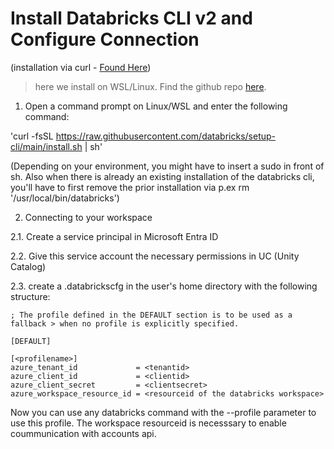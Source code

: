 # Install Databricks CLI v2 and Configure Connection
(installation via curl - [Found Here](https://learn.microsoft.com/en-us/azure/databricks/dev-tools/cli/install))

> here we install on WSL/Linux. Find the github repo [here](https://github.com/databricks/cli/?tab=readme-ov-file).

1. Open a command prompt on Linux/WSL and enter the following command:

'curl -fsSL https://raw.githubusercontent.com/databricks/setup-cli/main/install.sh | sh'

(Depending on your environment, you might have to insert a sudo in front of sh. Also when there is already an existing installation of the databricks cli, you'll have to first remove the prior installation via p.ex rm '/usr/local/bin/databricks')


2. Connecting to your workspace

2.1. Create a service principal in Microsoft Entra ID

2.2. Give this service account the necessary permissions in UC (Unity Catalog)

2.3. create a .databrickscfg in the user's home directory with the following structure:

```
; The profile defined in the DEFAULT section is to be used as a fallback > when no profile is explicitly specified.

[DEFAULT]

[<profilename>]
azure_tenant_id             = <tenantid>
azure_client_id             = <clientid>
azure_client_secret         = <clientsecret>
azure_workspace_resource_id = <resourceid of the databricks workspace>
```

Now you can use any databricks command with the --profile <profilename> parameter to use this profile. The workspace resourceid is necesssary to enable coummunication with accounts api.